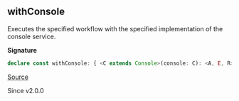 ## withConsole

Executes the specified workflow with the specified implementation of the
console service.

**Signature**

```ts
declare const withConsole: { <C extends Console>(console: C): <A, E, R>(effect: Effect<A, E, R>) => Effect<A, E, R>; <A, E, R, C extends Console>(effect: Effect<A, E, R>, console: C): Effect<A, E, R>; }
```

[Source](https://github.com/Effect-TS/effect/tree/main/packages/effect/src/Effect.ts#L6668)

Since v2.0.0